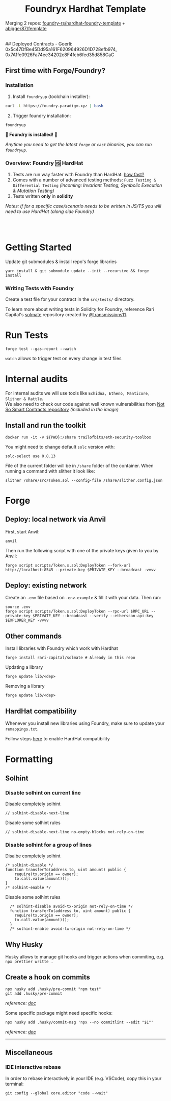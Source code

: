 # <h1 align="center"> Foundryx Hardhat Template </h1>

Merging 2 repos: [foundry-rs/hardhat-foundry-template](https://github.com/foundry-rs/hardhat-foundry-template) + [abigger87/femplate](https://github.com/abigger87/femplate)

<br>
## Deployed Contracts
- Goerli: 0x5c47DfBe45Dd95a161F620964926D1D728efb974, 0x7A1fe0926Fa74ee34202c8F4fcb6fed35d858CaC

## First time with Forge/Foundry?

### Installation

1. Install `foundryup` (toolchain installer):

```bash
curl -L https://foundry.paradigm.xyz | bash
```

2. Trigger foundry installation:

```bash
foundryup
```

**🎉 Foundry is installed! 🎉** <br>

_Anytime you need to get the latest `forge` or `cast` binaries,
you can run `foundryup`._

### Overview: Foundry 🆚 HardHat

1. Tests are run way faster with Foundry than HardHat: [how fast?](https://github.com/foundry-rs/foundry#how-fast)
2. Comes with a number of advanced testing methods: `Fuzz Testing & Differential Testing` _(incoming: Invariant Testing, Symbolic Execution & Mutation Testing)_
3. Tests written **only** in **solidity**

_Notes: If for a specific case/scenario needs to be written in JS/TS you will need to use HardHat (along side Foundry)_

<br><br>

# Getting Started

Update git submodules & install repo's forge libraries

```
yarn install & git submodule update --init --recursive && forge install
```

### Writing Tests with Foundry

Create a test file for your contract in the `src/tests/` directory.

To learn more about writing tests in Solidity for Foundry, reference Rari Capital's [solmate](https://github.com/Rari-Capital/solmate/tree/main/src/test) repository created by [@transmissions11](https://twitter.com/transmissions11).

# Run Tests

```
forge test --gas-report --watch
```

`watch` allows to trigger test on every change in test files

# Internal audits

For internal audits we will use tools like `Echidna, Etheno, Manticore, Slither & Rattle`. <br>
We also need to check our code against well known vulnerabilities from [Not So Smart Contracts repository](https://github.com/trailofbits/not-so-smart-contracts) _(included in the image)_

## Install and run the toolkit

```
docker run -it -v ${PWD}:/share trailofbits/eth-security-toolbox
```

You might need to change default `solc` version with:

```
solc-select use 0.8.13
```

File of the current folder will be in `/share` folder of the container. When running a command with slither it look like:

```
slither /share/src/Token.sol --config-file /share/slither.config.json
```

# Forge

## Deploy: local network via Anvil

First, start Anvil:

```
anvil
```

Then run the following script with one of the private keys given to you by Anvil:

```
forge script scripts/Token.s.sol:DeployToken --fork-url http://localhost:8545 --private-key $PRIVATE_KEY --broadcast -vvvv
```

## Deploy: existing network

Create an `.env` file based on `.env.example` & fill it with your data. Then run:

```
source .env
forge script scripts/Token.s.sol:DeployToken --rpc-url $RPC_URL --private-key $PRIVATE_KEY --broadcast --verify --etherscan-api-key $EXPLORER_KEY -vvvv
```

## Other commands

Install libraries with Foundry which work with Hardhat

```
forge install rari-capital/solmate # Already in this repo
```

Updating a library

```
forge update lib/<dep>
```

Removing a library

```
forge update lib/<dep>
```

## HardHat compatibility

Whenever you install new libraries using Foundry, make sure to update your `remappings.txt`.

Follow steps [here](https://book.getfoundry.sh/config/hardhat.html) to enable HardHat compatibility

# Formatting

## Solhint

### Disable solhint on current line

Disable completely solhint

```
// solhint-disable-next-line
```

Disable some solhint rules

```
// solhint-disable-next-line no-empty-blocks not-rely-on-time
```

### Disable solhint for a group of lines

Disalbe completely solhint

```
/* solhint-disable */
function transferTo(address to, uint amount) public {
    require(tx.origin == owner);
    to.call.value(amount)();
}
/* solhint-enable */
```

Disable some solhint rules

```
  /* solhint-disable avoid-tx-origin not-rely-on-time */
  function transferTo(address to, uint amount) public {
    require(tx.origin == owner);
    to.call.value(amount)();
  }
  /* solhint-enable avoid-tx-origin not-rely-on-time */
```

## Why Husky

Husky allows to manage git hooks and trigger actions when commiting, e.g. `npx prettier writte .`

## Create a hook on commits

```
npx husky add .husky/pre-commit "npm test"
git add .husky/pre-commit
```

_reference: [doc](https://typicode.github.io/husky/#/?id=create-a-hook)_

Some specific package might need specific hooks:

```
npx husky add .husky/commit-msg 'npx --no commitlint --edit "$1"'
```

_reference: [doc](https://typicode.github.io/husky/#/?id=automatic-recommended)_

---

## Miscellaneous

### IDE interactive rebase

In order to rebase interactively in your IDE (e.g. VSCode), copy this in your terminal:

```
git config --global core.editor "code --wait"
```

